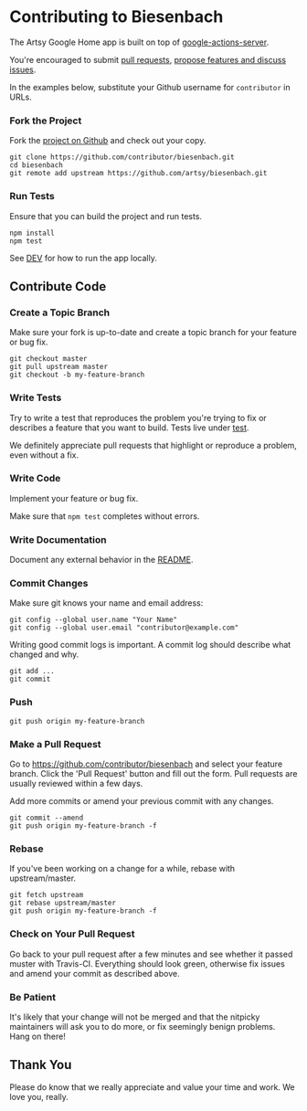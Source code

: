 # Contributing to Biesenbach

The Artsy Google Home app is built on top of [google-actions-server](https://github.com/manekinekko/google-actions-server).

You're encouraged to submit [pull requests](https://github.com/artsy/biesenbach/pulls), [propose features and discuss issues](https://github.com/artsy/biesenbach/issues).

In the examples below, substitute your Github username for `contributor` in URLs.

### Fork the Project

Fork the [project on Github](https://github.com/artsy/biesenbach) and check out your copy.

```
git clone https://github.com/contributor/biesenbach.git
cd biesenbach
git remote add upstream https://github.com/artsy/biesenbach.git
```

### Run Tests

Ensure that you can build the project and run tests.

```
npm install
npm test
```

See [DEV](DEV.md) for how to run the app locally.

## Contribute Code

### Create a Topic Branch

Make sure your fork is up-to-date and create a topic branch for your feature or bug fix.

```
git checkout master
git pull upstream master
git checkout -b my-feature-branch
```

### Write Tests

Try to write a test that reproduces the problem you're trying to fix or describes a feature that you want to build. Tests live under [test](test).

We definitely appreciate pull requests that highlight or reproduce a problem, even without a fix.

### Write Code

Implement your feature or bug fix.

Make sure that `npm test` completes without errors.

### Write Documentation

Document any external behavior in the [README](README.md).

### Commit Changes

Make sure git knows your name and email address:

```
git config --global user.name "Your Name"
git config --global user.email "contributor@example.com"
```

Writing good commit logs is important. A commit log should describe what changed and why.

```
git add ...
git commit
```

### Push

```
git push origin my-feature-branch
```

### Make a Pull Request

Go to https://github.com/contributor/biesenbach and select your feature branch. Click the 'Pull Request' button and fill out the form. Pull requests are usually reviewed within a few days.

Add more commits or amend your previous commit with any changes.

```
git commit --amend
git push origin my-feature-branch -f
```

### Rebase

If you've been working on a change for a while, rebase with upstream/master.

```
git fetch upstream
git rebase upstream/master
git push origin my-feature-branch -f
```

### Check on Your Pull Request

Go back to your pull request after a few minutes and see whether it passed muster with Travis-CI. Everything should look green, otherwise fix issues and amend your commit as described above.

### Be Patient

It's likely that your change will not be merged and that the nitpicky maintainers will ask you to do more, or fix seemingly benign problems. Hang on there!

## Thank You

Please do know that we really appreciate and value your time and work. We love you, really.
